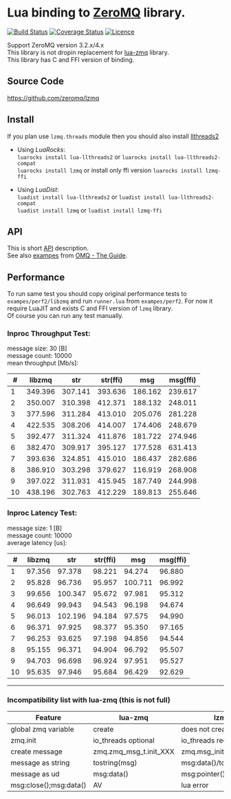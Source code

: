 # Lua binding to [ZeroMQ](http://zeromq.org) library.

[![Build Status](https://travis-ci.org/zeromq/lzmq.png?branch=master)](https://travis-ci.org/zeromq/lzmq)
[![Coverage Status](https://coveralls.io/repos/zeromq/lzmq/badge.png?branch=master)](https://coveralls.io/r/zeromq/lzmq?branch=master)
[![Licence](http://img.shields.io/badge/Licence-MIT-brightgreen.svg)](LICENCE.txt)

Support ZeroMQ version 3.2.x/4.x<br/>
This library is not dropin replacement for [lua-zmq](https://github.com/Neopallium/lua-zmq) library.<br/>
This library has C and FFI version of binding.

## Source Code
https://github.com/zeromq/lzmq

## Install
If you plan use `lzmq.threads` module then you should also install [llthreads2](https://github.com/moteus/lua-llthreads2)<br/>

* Using *LuaRocks*:<br/>
`luarocks install lua-llthreads2` or `luarocks install lua-llthreads2-compat`<br/>
`luarocks install lzmq` or install only ffi version `luarocks install lzmq-ffi`<br/>

* Using *LuaDist*:<br/>
`luadist install lua-llthreads2` or `luadist install lua-llthreads2-compat`<br/>
`luadist install lzmq` or `luadist install lzmq-ffi`<br/>

## API
This is short [API](http://moteus.github.io/lzmq/index.html) description.<br/>
See also [exampes](https://github.com/moteus/lzmq-zguide) from [OMQ - The Guide](http://zguide.zeromq.org).<br/>

## Performance
To run same test you should copy original performance tests to `exampes/perf2/libzmq`
and run `runner.lua` from `exampes/perf2`. For now it require LuaJIT and exists 
C and FFI version of `lzmq` library.<br/>
Of course you can run any test manually.

### Inproc Throughput Test:

message size: 30 [B]<br/>
message count: 10000<br/>
mean throughput [Mb/s]:<br/>

| # | libzmq     | str        | str(ffi)   | msg        | msg(ffi)   |
|---|------------|------------|------------|------------|------------|
| 1 |349.396     |307.141     |393.636     |186.162     |239.617     |
| 2 |350.007     |310.398     |412.371     |188.132     |248.011     |
| 3 |377.596     |311.284     |413.010     |205.076     |281.228     |
| 4 |422.535     |308.206     |414.007     |174.406     |248.679     |
| 5 |392.477     |311.324     |411.876     |181.722     |274.946     |
| 6 |382.470     |309.917     |395.127     |177.528     |631.413     |
| 7 |393.636     |324.851     |415.010     |186.437     |282.686     |
| 8 |386.910     |303.298     |379.627     |116.919     |268.908     |
| 9 |397.022     |311.931     |415.945     |187.749     |244.998     |
| 10|438.196     |302.763     |412.229     |189.813     |255.646     |

### Inproc Latency Test:

message size: 1 [B]<br/>
message count: 10000<br/>
average latency [us]:<br/>

| # | libzmq     | str        | str(ffi)   | msg        | msg(ffi)   |
|---|------------|------------|------------|------------|------------|
| 1 |97.356      |97.378      |98.221      |94.274      |96.880      |
| 2 |95.828      |96.736      |95.957      |100.711     |96.992      |
| 3 |99.656      |100.347     |95.672      |97.981      |95.312      |
| 4 |96.649      |99.943      |94.543      |96.198      |94.674      |
| 5 |96.013      |102.196     |94.184      |97.575      |94.990      |
| 6 |96.371      |97.925      |98.377      |95.350      |97.165      |
| 7 |96.253      |93.625      |97.198      |94.856      |94.544      |
| 8 |95.155      |96.371      |94.904      |96.792      |95.507      |
| 9 |94.703      |96.698      |96.924      |97.951      |95.527      |
| 10|95.635      |97.946      |95.684      |96.429      |92.629      |

----
### Incompatibility list with lua-zmq (this is not full)

|    Feature           |      lua-zmq           |        lzmq              |
|----------------------|------------------------|--------------------------|
|global zmq variable   | create                 | does not create          |
|zmq.init              | io_threads optional    | io_threads require       |
|create message        | zmq.zmq_msg_t.init_XXX | zmq.msg_init_XXX         |
|message as string     | tostring(msg)          | msg:data()/tostring(msg) |
|message as ud         | msg:data()             | msg:pointer()            |
|msg:close();msg:data()| AV                     | lua error                |


